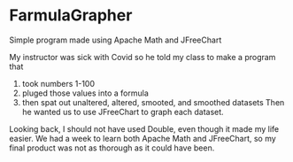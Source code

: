 # FarmulaGrapher
Simple program made using Apache Math and JFreeChart

My instructor was sick with Covid so he told my class to make a program that
  1. took numbers 1-100
  2. pluged those values into a formula
  3. then spat out unaltered, altered, smooted, and smoothed datasets
Then he wanted us to use JFreeChart to graph each dataset.
 
Looking back, I should not have used Double, even though it made my life easier.
We had a week to learn both Apache Math and JFreeChart, so my final product was not as thorough as it could have been.
